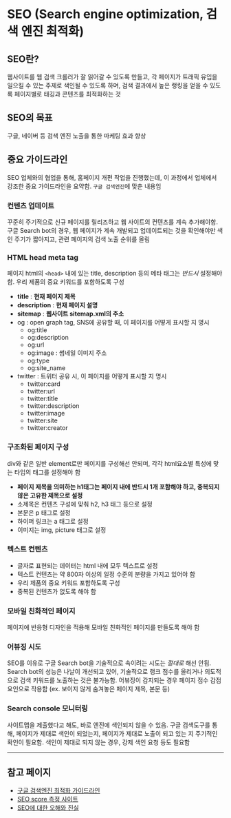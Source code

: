 # SEO (Search engine optimization, 검색 엔진 최적화)

## SEO란?

웹사이트를 웹 검색 크롤러가 잘 읽어갈 수 있도록 만들고, 각 페이지가 트래픽 유입을 일으킬 수 있는 주제로 색인될 수 있도록 하며, 검색 결과에서 높은 랭킹을 얻을 수 있도록 페이지별로 태깅과 콘텐츠를 최적화하는
것

## SEO의 목표

구글, 네이버 등 검색 엔진 노출을 통한 마케팅 효과 향상

## 중요 가이드라인

SEO 업체와의 협업을 통해, 홈페이지 개편 작업을 진행했는데, 이 과정에서 업체에서 강조한 중요 가이드라인을 요약함. `구글 검색엔진`에 맞춘 내용임

### 컨텐츠 업데이트

꾸준히 주기적으로 신규 페이지를 릴리즈하고 웹 사이트의 컨텐츠를 계속 추가해야함. 구글 Search bot의 경우, 웹 페이지가 계속 개발되고 업데이트되는 것을 확인해야만 색인 주기가 짧아지고, 관련 페이지의 검색
노출 순위를 올림

### HTML head meta tag

페이지 html의 `<head>` 내에 있는 title, description 등의 메타 태그는 _반드시_ 설정해야 함. 우리 제품의 중요 키워드를 포함하도록 구성

- __title__ : __현재 페이지 제목__
- __description__ : __현재 페이지 설명__
- __sitemap__ : __웹사이트 sitemap.xml의 주소__
- og : open graph tag, SNS에 공유할 때, 이 페이지를 어떻게 표시할 지 명시
    - og:title
    - og:description
    - og:url
    - og:image : 썸네일 이미지 주소
    - og:type
    - og:site_name
- twitter : 트위터 공유 시, 이 페이지를 어떻게 표시할 지 명시
    - twitter:card
    - twitter:url
    - twitter:title
    - twitter:description
    - twitter:image
    - twitter:site
    - twitter:creator

### 구조화된 페이지 구성

div와 같은 일반 element로만 페이지를 구성해선 안되며, 각각 html요소별 특성에 맞는 타입의 태그를 설정해야 함

- __페이지 제목을 의미하는 h1태그는 페이지 내에 반드시 1개 포함해야 하고, 중복되지 않은 고유한 제목으로 설정__
- 소제목은 컨텐츠 구성에 맞춰 h2, h3 태그 등으로 설정
- 본문은 p 태그로 설정
- 하이퍼 링크는 a 태그로 설정
- 이미지는 img, picture 태그로 설정

### 텍스트 컨텐츠

- 글자로 표현되는 데이터는 html 내에 모두 텍스트로 설정
- 텍스트 컨텐츠는 약 800자 이상의 일정 수준의 분량을 가지고 있어야 함
- 우리 제품의 중요 키워드 포함하도록 구성
- 중복된 컨텐츠가 없도록 해야 함

### 모바일 친화적인 페이지

페이지에 반응형 디자인을 적용해 모바일 친화적인 페이지를 만들도록 해야 함

### 어뷰징 시도

SEO를 이유로 구글 Search bot을 기술적으로 속이려는 시도는 _절대로_ 해선 안됨. Search bot의 성능은 나날이 개선되고 있어, 기술적으로 랭크 점수를 올리거나 의도적으로 검색 키워드를 노출하는 것은
불가능함. 어뷰징이 감지되는 경우 페이지 점수 감점요인으로 작용함 (ex. 보이지 않게 숨겨놓은 페이지 제목, 본문 등)

### Search console 모니터링

사이트맵을 제출했다고 해도, 바로 엔진에 색인되지 않을 수 있음. 구글 검색도구를 통해, 페이지가 제대로 색인이 되었는지, 페이지가 제대로 노출이 되고 있는 지 주기적인 확인이 필요함. 색인이 제대로 되지 않는
경우, 강제 색인 요청 등도 필요함

---

## 참고 페이지

- [구글 검색엔진 최적화 가이드라인](https://developers.google.com/search/docs/beginner/seo-starter-guide)
- [SEO score 측정 사이트](https://www.seobility.net)
- [SEO에 대한 오해와 진실](https://www.twinword.co.kr/blog/truth-and-misunderstanding-about-seo/)


